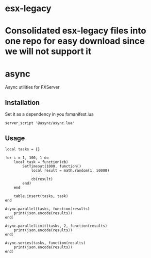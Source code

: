 # esx-legacy
Consolidated esx-legacy files into one repo for easy download since we will not support it
=======
# async
Async utilities for FXServer

## Installation
Set it as a dependency in you fxmanifest.lua
```
server_script '@async/async.lua'
```

## Usage
```
local tasks = {}

for i = 1, 100, 1 do
	local task = function(cb)
		SetTimeout(1000, function()
			local result = math.random(1, 50000)

			cb(result)
		end)
	end

	table.insert(tasks, task)
end

Async.parallel(tasks, function(results)
	print(json.encode(results))
end)

Async.parallelLimit(tasks, 2, function(results)
	print(json.encode(results))
end)

Async.series(tasks, function(results)
	print(json.encode(results))
end)
```

